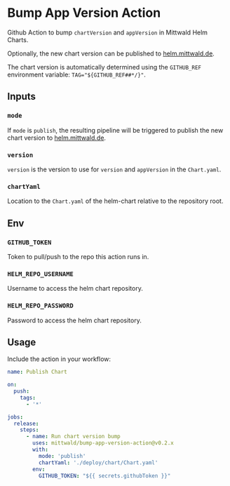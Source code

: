 # Bump App Version Action

Github Action to bump `chartVersion` and `appVersion` in Mittwald Helm Charts.

Optionally, the new chart version can be published to [helm.mittwald.de](helm.mittwald.de).

The chart version is automatically determined using the `GITHUB_REF` environment variable: `TAG="${GITHUB_REF##*/}"`.

## Inputs

### `mode`

If `mode` is `publish`, the resulting pipeline will be triggered to publish the new chart version to [helm.mittwald.de](helm.mittwald.de).

### `version`

`version` is the version to use for `version` and `appVersion` in the `Chart.yaml`.

### `chartYaml`

Location to the `Chart.yaml` of the helm-chart relative to the repository root.

## Env

### `GITHUB_TOKEN`

Token to pull/push to the repo this action runs in.

### `HELM_REPO_USERNAME`

Username to access the helm chart repository.

### `HELM_REPO_PASSWORD`

Password to access the helm chart repository.

## Usage

Include the action in your workflow:

```yaml
name: Publish Chart

on:
  push:
    tags:
      - '*'

jobs:
  release:
    steps:
      - name: Run chart version bump
        uses: mittwald/bump-app-version-action@v0.2.x
        with:
          mode: 'publish'
          chartYaml: './deploy/chart/Chart.yaml'
        env:
          GITHUB_TOKEN: "${{ secrets.githubToken }}"
```
